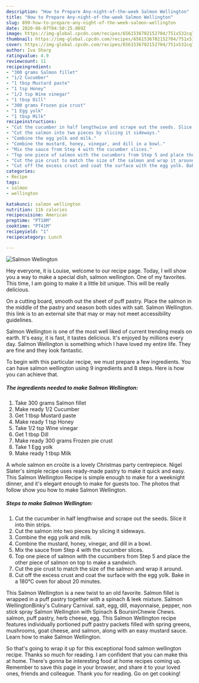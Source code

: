 ```yaml
---
description: "How to Prepare Any-night-of-the-week Salmon Wellington"
title: "How to Prepare Any-night-of-the-week Salmon Wellington"
slug: 899-how-to-prepare-any-night-of-the-week-salmon-wellington
date: 2020-06-07T04:50:25.069Z
image: https://img-global.cpcdn.com/recipes/6561536702152704/751x532cq70/salmon-wellington-recipe-main-photo.jpg
thumbnail: https://img-global.cpcdn.com/recipes/6561536702152704/751x532cq70/salmon-wellington-recipe-main-photo.jpg
cover: https://img-global.cpcdn.com/recipes/6561536702152704/751x532cq70/salmon-wellington-recipe-main-photo.jpg
author: Iva Sharp
ratingvalue: 4.9
reviewcount: 11
recipeingredient:
- "300 grams Salmon fillet"
- "1/2 Cucumber"
- "1 tbsp Mustard paste"
- "1 tsp Honey"
- "1/2 tsp Wine vinegar"
- "1 tbsp Dill"
- "300 grams Frozen pie crust"
- "1 Egg yolk"
- "1 tbsp Milk"
recipeinstructions:
- "Cut the cucumber in half lengthwise and scrape out the seeds. Slice it into thin strips."
- "Cut the salmon into two pieces by slicing it sideways."
- "Combine the egg yolk and milk."
- "Combine the mustard, honey, vinegar, and dill in a bowl."
- "Mix the sauce from Step 4 with the cucumber slices."
- "Top one piece of salmon with the cucumbers from Step 5 and place the other piece of salmon on top to make a sandwich."
- "Cut the pie crust to match the size of the salmon and wrap it around."
- "Cut off the excess crust and coat the surface with the egg yolk. Bake in a 180°C oven for about 20 minutes."
categories:
- Recipe
tags:
- salmon
- wellington

katakunci: salmon wellington 
nutrition: 116 calories
recipecuisine: American
preptime: "PT18M"
cooktime: "PT41M"
recipeyield: "1"
recipecategory: Lunch

---
```



![Salmon Wellington](https://img-global.cpcdn.com/recipes/6561536702152704/751x532cq70/salmon-wellington-recipe-main-photo.jpg)

Hey everyone, it is Louise, welcome to our recipe page. Today, I will show you a way to make a special dish, salmon wellington. One of my favorites. This time, I am going to make it a little bit unique. This will be really delicious.

On a cutting board, smooth out the sheet of puff pastry. Place the salmon in the middle of the pastry and season both sides with salt. Salmon Wellington. this link is to an external site that may or may not meet accessibility guidelines.

Salmon Wellington is one of the most well liked of current trending meals on earth. It's easy, it is fast, it tastes delicious. It's enjoyed by millions every day. Salmon Wellington is something which I have loved my entire life. They are fine and they look fantastic.


To begin with this particular recipe, we must prepare a few ingredients. You can have salmon wellington using 9 ingredients and 8 steps. Here is how you can achieve that.

<!--inarticleads1-->

##### The ingredients needed to make Salmon Wellington:

1. Take 300 grams Salmon fillet
1. Make ready 1/2 Cucumber
1. Get 1 tbsp Mustard paste
1. Make ready 1 tsp Honey
1. Take 1/2 tsp Wine vinegar
1. Get 1 tbsp Dill
1. Make ready 300 grams Frozen pie crust
1. Take 1 Egg yolk
1. Make ready 1 tbsp Milk


A whole salmon en croûte is a lovely Christmas party centrepiece. Nigel Slater&#39;s simple recipe uses ready-made pastry to make it quick and easy. This Salmon Wellington Recipe is simple enough to make for a weeknight dinner, and it&#39;s elegant enough to make for guests too. The photos that follow show you how to make Salmon Wellington. 

<!--inarticleads2-->

##### Steps to make Salmon Wellington:

1. Cut the cucumber in half lengthwise and scrape out the seeds. Slice it into thin strips.
1. Cut the salmon into two pieces by slicing it sideways.
1. Combine the egg yolk and milk.
1. Combine the mustard, honey, vinegar, and dill in a bowl.
1. Mix the sauce from Step 4 with the cucumber slices.
1. Top one piece of salmon with the cucumbers from Step 5 and place the other piece of salmon on top to make a sandwich.
1. Cut the pie crust to match the size of the salmon and wrap it around.
1. Cut off the excess crust and coat the surface with the egg yolk. Bake in a 180°C oven for about 20 minutes.


This Salmon Wellington is a new twist to an old favorite. Salmon fillet is wrapped in a puff pastry together with a spinach &amp; leek mixture. Salmon WellingtonBinky&#39;s Culinary Carnival. salt, egg, dill, mayonnaise, pepper, non stick spray Salmon Wellington with Spinach &amp; BoursinChewie Chews. salmon, puff pastry, herb cheese, egg. This Salmon Wellington recipe features individually portioned puff pastry packets filled with spring greens, mushrooms, goat cheese, and salmon, along with an easy mustard sauce. Learn how to make Salmon Wellington. 

So that's going to wrap it up for this exceptional food salmon wellington recipe. Thanks so much for reading. I am confident that you can make this at home. There's gonna be interesting food at home recipes coming up. Remember to save this page in your browser, and share it to your loved ones, friends and colleague. Thank you for reading. Go on get cooking!
